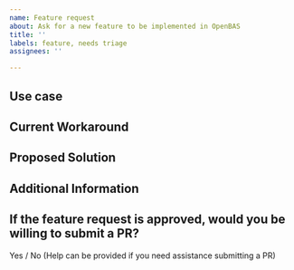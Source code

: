 ```yaml
---
name: Feature request
about: Ask for a new feature to be implemented in OpenBAS
title: ''
labels: feature, needs triage
assignees: ''

---
```


## Use case

<!-- Please describe the use case for which you need a solution -->

## Current Workaround

<!-- Please describe how you currently solve or work around this problem, given OpenBAS's limitation. -->

## Proposed Solution

<!-- Please describe the solution you would like OpenBAS to provide, to solve the problem above. -->

## Additional Information

<!-- Any additional information, including logs or screenshots if you have any. -->

## If the feature request is approved, would you be willing to submit a PR?

Yes / No (Help can be provided if you need assistance submitting a PR)
